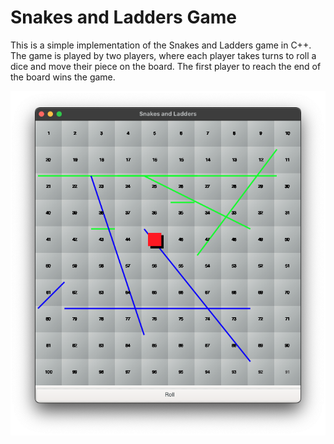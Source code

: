# Snakes and Ladders Game

This is a simple implementation of the Snakes and Ladders game in C++. The game is played by two players, where each player takes turns to roll a dice and move their piece on the board. The first player to reach the end of the board wins the game.

![alt text](game.png)
